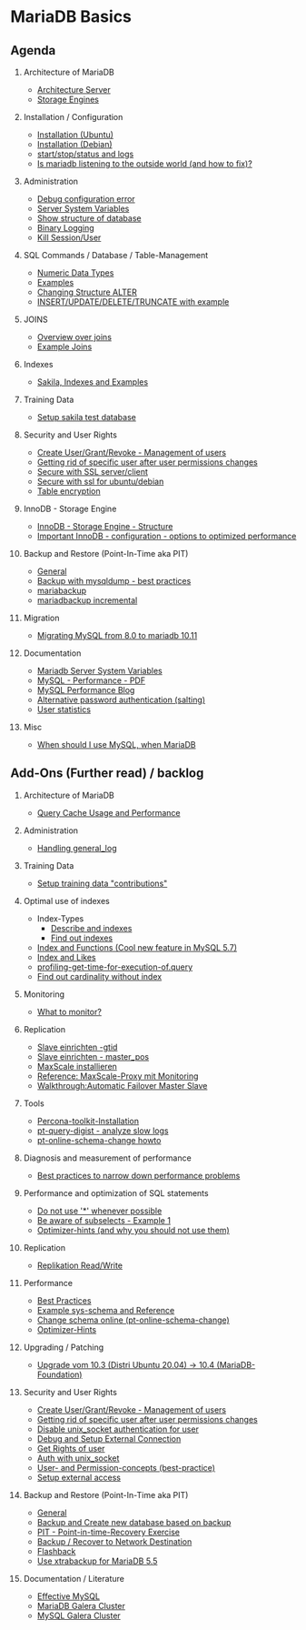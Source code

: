 # MariaDB Basics 

## Agenda 

  1. Architecture of MariaDB 
     * [Architecture Server](/basics/mariadb-architecture.md)
     * [Storage Engines](/basics/storage-engines.md) 

  1. Installation / Configuration
     * [Installation (Ubuntu)](installation-ubuntu.md)
     * [Installation (Debian)](installation-debian.md)
     * [start/stop/status and logs](start-stop-status-logs.md)
     * [Is mariadb listening to the outside world (and how to fix)?](lsof.md)     

  1. Administration 
     * [Debug configuration error](debug-mariadb-configuration-error.md)
     * [Server System Variables](server-system-variables.md)
     * [Show structure of database](show-structure.md)
     * [Binary Logging](binarylog.md)
     * [Kill Session/User](kill.md)

  1. SQL Commands / Database / Table-Management 
     * [Numeric Data Types](https://mariadb.com/kb/en/numeric-data-type-overview/)
     * [Examples](sql/examples.md)
     * [Changing Structure ALTER](sql/alter-change-structure.md)
     * [INSERT/UPDATE/DELETE/TRUNCATE with example](sql/insert-update-delete.md)

  1. JOINS 
     * [Overview over joins](joins/overview.md)
     * [Example Joins](joins/example-join.md)
  
  1. Indexes 
     * [Sakila, Indexes and Examples](sakila-and-indexes.md)

  1. Training Data 
     * [Setup sakila test database](sakila.md)
     
  1. Security and User Rights 
     * [Create User/Grant/Revoke - Management of users](grant-revoke.md)
     * [Getting rid of specific user after user permissions changes](/security/get-rid-of-user.md)
     * [Secure with SSL server/client](/security/ssl.md)
     * [Secure with ssl for ubuntu/debian](/security/ssl-debian-ubuntu.md)
     * [Table encryption](table-encryption.md)

  1. InnoDB - Storage Engine 
     * [InnoDB - Storage Engine - Structure](/innodb/innodb-structure.md) 
     * [Important InnoDB - configuration - options to optimized performance](/innodb/innodb.md) 
 
  1. Backup and Restore (Point-In-Time aka PIT) 
     * [General](backup-general.md)
     * [Backup with mysqldump - best practices](backup-restore/mysqldump.md) 
     * [mariabackup](backup-restore/mariabackup.md) 
     * [mariadbackup incremental](backup-restore/mariabackup-incremental.md)

  1. Migration 
     * [Migrating MySQL from 8.0 to mariadb 10.11](/migrate/migrate-from-mysql-8-mariadb-10-6.md) 
     
  1. Documentation 
     * [Mariadb Server System Variables](https://mariadb.com/kb/en/server-system-variables/#long_query_time)
     * [MySQL - Performance - PDF](http://schulung.t3isp.de/documents/pdfs/mysql/mysql-performance.pdf)
     * [MySQL Performance Blog](https://www.percona.com/blog/choosing-innodb_buffer_pool_size/)
     * [Alternative password authentication (salting)](alternative-password-plugins-salting.md)
     * [User statistics](https://mariadb.com/kb/en/user-statistics/)

  1. Misc 
     * [When should I use MySQL, when MariaDB](mariadb-vs-mysql.md)

## Add-Ons (Further read) / backlog 

  1. Architecture of MariaDB 
     * [Query Cache Usage and Performance](/performance/query-cache.md)
     
  1. Administration
     * [Handling general_log](general_log.md)
     
  1. Training Data
     * [Setup training data "contributions"](/indexes/setup-training-data-contributions.md)

  1. Optimal use of indexes
   
     * Index-Types 
       * [Describe and indexes](/indexes/describe-table.md)
       * [Find out indexes](indexes/findout-indexes.md) 
     * [Index and Functions (Cool new feature in MySQL 5.7)](index-and-functions.md) 
     * [Index and Likes](/indexes/like-index-not-index.md)   
     * [profiling-get-time-for-execution-of.query](/indexes/profiling.md) 
     * [Find out cardinality without index](/indexes/cardinality.md)

  1. Monitoring 
     * [What to monitor?](/monitoring/monitoring.md) 

  1. Replication 
     * [Slave einrichten -gtid](/replication/01-master-slave-gtid.md)
     * [Slave einrichten - master_pos](/replication/01a-setup-slave-old-style.md)
     * [MaxScale installieren](/replication/02.5-maxscale-installation.md)
     * [Reference: MaxScale-Proxy mit Monitoring](/replication/02-mariadbmon.md)
     * [Walkthrough:Automatic Failover Master Slave](/replication/03-automatic-failover-master-slave.md)

  1. Tools 
     * [Percona-toolkit-Installation](/tools/percona-toolkit.md) 
     * [pt-query-digist - analyze slow logs](/tools/pt-query-digest.md) 
     * [pt-online-schema-change howto](/tools/pt-online-schema-change.md)

  1. Diagnosis and measurement of performance 
     * [Best practices to narrow down performance problems](performance/best-practice-analyze.md)
     
  1. Performance and optimization of SQL statements
     * [Do not use '*' whenever possible](/performance/select-no-star-please.md)
     * [Be aware of subselects - Example 1](/performance/subselects-1.md)
     * [Optimizer-hints (and why you should not use them)](performance/optimizer-hints.md)
     
  1. Replication 
     * [Replikation Read/Write](https://proxysql.com/blog/configure-read-write-split/)
     
  1. Performance 
     * [Best Practices](/performance/best-practices.md)
     * [Example sys-schema and Reference](/tools/sys.md)
     * [Change schema online (pt-online-schema-change)](https://www.percona.com/doc/percona-toolkit/3.0/pt-online-schema-change.html)
     * [Optimizer-Hints](performance/optimizer-hints.md) 
    
  1. Upgrading / Patching 
     * [Upgrade vom 10.3 (Distri Ubuntu 20.04) -> 10.4 (MariaDB-Foundation)](upgrade-10-3-10-4.md)
     
  1. Security and User Rights 
     * [Create User/Grant/Revoke - Management of users](grant-revoke.md)
     * [Getting rid of specific user after user permissions changes](/security/get-rid-of-user.md)
     * [Disable unix_socket authentication for user](/security/no-unix-sock-auth.md)
     * [Debug and Setup External Connection](/security/debug-external-conn.md) 
     * [Get Rights of user](/security/get-rights-for-user.md)  
     * [Auth with unix_socket](create-user-unix-socket.md)
     * [User- and Permission-concepts (best-practice)](/security/user-db-best-practice.md)
     * [Setup external access](external-access.md)
     
  1. Backup and Restore (Point-In-Time aka PIT) 
     * [General](backup-general.md)
     * [Backup and Create new database based on backup](backup-new-db.md)
     * [PIT - Point-in-time-Recovery Exercise](backup-restore/pit-exercise.md)
     * [Backup / Recover to Network Destination](backup-restore/network.md)
     * [Flashback](backup-restore/flashback.md) 
     * [Use xtrabackup for MariaDB 5.5](backup-restore/xtrabackup-for-mariadb-5-5.md)
      
  1. Documentation / Literature 
     * [Effective MySQL](https://www.amazon.com/Effective-MySQL-Optimizing-Statements-Oracle/dp/0071782796)
     * [MariaDB Galera Cluster](http://schulung.t3isp.de/documents/pdfs/mariadb/mariadb-galera-cluster.pdf)
     * [MySQL Galera Cluster](https://galeracluster.com/downloads/)   

   
   
